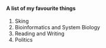 #### A list of my favourite things 
1. Sking 
2. Bioinformatics and System Biology 
3. Reading and Writing 
4. Politics

